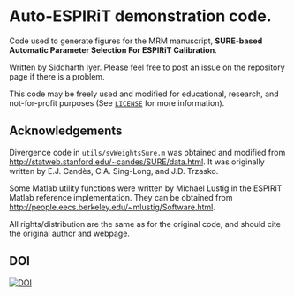 # Auto-ESPIRiT demonstration code.

Code used to generate figures for the MRM manuscript,
__SURE-based Automatic Parameter Selection For ESPIRiT Calibration__.

Written by Siddharth Iyer. Please feel free to post an issue on the repository page if there is a problem.  

This code may be freely used and modified for educational, research, and not-for-profit purposes (See
[`LICENSE`](LICENSE) for more information).

## Acknowledgements

Divergence code in `utils/svWeightsSure.m` was obtained and modified from
http://statweb.stanford.edu/~candes/SURE/data.html. It was originally
written by E.J. Candès, C.A. Sing-Long, and J.D. Trzasko.

Some Matlab utility functions were written by Michael Lustig in the ESPIRiT
Matlab reference implementation. They can be obtained from
http://people.eecs.berkeley.edu/~mlustig/Software.html.

All rights/distribution are the same as for the original code,
and should cite the original author and webpage.

## DOI
[![DOI](https://zenodo.org/badge/145603994.svg)](https://zenodo.org/badge/latestdoi/145603994)
